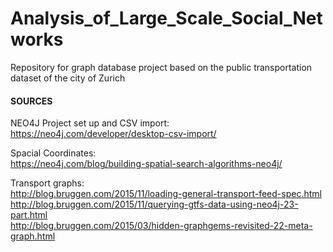 # Analysis_of_Large_Scale_Social_Networks
Repository for graph database project based on the public transportation dataset of the city of Zurich

#### SOURCES

NEO4J Project set up and CSV import: <br />
https://neo4j.com/developer/desktop-csv-import/ <br />

Spacial Coordinates: <br />
https://neo4j.com/blog/building-spatial-search-algorithms-neo4j/

Transport graphs: <br />
http://blog.bruggen.com/2015/11/loading-general-transport-feed-spec.html <br />
http://blog.bruggen.com/2015/11/querying-gtfs-data-using-neo4j-23-part.html <br />
http://blog.bruggen.com/2015/03/hidden-graphgems-revisited-22-meta-graph.html
